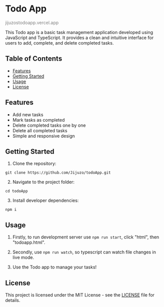 # Todo App

<span style="color:grey">jijuzostodoapp.vercel.app</span>

This Todo app is a basic task management application developed using JavaScript and TypeScript. It provides a clean and intuitive interface for users to add, complete, and delete completed tasks.

## Table of Contents

- [Features](#features)
- [Getting Started](#getting-started)
- [Usage](#usage)
- [License](#license)

## Features

- Add new tasks
- Mark tasks as completed
- Delete completed tasks one by one
- Delete all completed tasks
- Simple and responsive design

## Getting Started

1. Clone the repository:

`git clone https://github.com/Jijuzo/todoApp.git`

2. Navigate to the project folder:

`cd todoApp`

3. Install developer dependencies:

`npm i`

## Usage

1. Firstly, to run development server use `npm run start`, click "html", then "todoapp.html".

2. Secondly, use `npm run watch`, so typescript can watch file changes in live mode.

3. Use the Todo app to manage your tasks!

## License

This project is licensed under the MIT License - see the [LICENSE](LICENSE) file for details.
